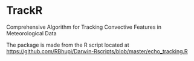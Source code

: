 # TrackR
Comprehensive Algorithm for Tracking Convective Features in Meteorological Data

The package is made from the R script located at https://github.com/RBhupi/Darwin-Rscripts/blob/master/echo_tracking.R

